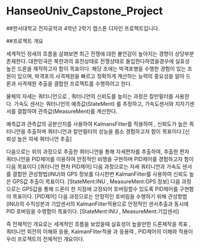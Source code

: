 # HanseoUniv_Capstone_Project
##한서대학교 전자공학과 4학년 2학기 캡스톤 디자인 프로젝트입니다.


##프로젝트 개요

세계적인 정세의 흐름을 살펴보면 최근 전쟁에 대한 불안감이 높아지는 경향이 상당부분 존재한다. 대한민국은 북한과의 휴전상태로 전쟁상태로 돌입한다하였을경우에 실효성 높은 드론을 제작하고자 함이 목표이다.
해당 조에는 박격포병을 수행한 경험이 있는 조원이 있으며, 박격포의 사격제원을 빠르고 정확하게 계산하는 능력의 중요성을 알아 드론과 사격제원 추출을 결합한 프로젝트를 수행하려고 한다.

물체의 자세는 쿼터니언으로 , 쿼터니언의 신뢰도를 높이는 과정은 칼만필터를 사용한다.
가속도 센서는 쿼터니언의 예측값(StateMent) 를 추정하고, 가속도센서와 지자기센서를 결합하여 관측값(MeasureMent)를 계산한다.

 예측값과 관측값의 공분산치를 사용하여 KalmansFilter를 적용하여 , 신뢰도가 높은 쿼터니언을 추출하며 쿼터니언과 칼만필터의 성능을 몸소 경험하고자 함이 목표이다.[신뢰성 높은 자세 쿼터니언 추출]

 다음으로는 위의 과정으로 추출한 쿼터니언을 통해 자세편차를 추출하여, 추출한 편차 쿼터니언을 PID제어를 이용하여 안정적인 비행을 구현하며 PID제어를 경험하고자 함이 다음 목표이다.[쿼터니언 편차 PID제어]
다음 과정으로는 자세 쿼터니언과 가속도 센서를 결합한 관성항법(INU)와 GPS 정보를 다시한번 KalmanFilter를 사용하여 신뢰도 높은 GPS값 추출이 목표이다. [StateMent:INU , MeasureMent:GPS 정보]
다음 과정으로는 GPS값을 통해 드론이 한 지점에 고정되어 호버링할수 있도록 PID제어를 구현함이 목표이다. [PID제어]
다음 과정으로는 안정적인 호버링을 수행하기 위해 관성항법(INU)의 수직성분과 기압센서의 KalmanFilter적용으로 안정적인 센서추출과 동시에 PID 호버링을 수행함이 목표이다. [StateMent:INU , MeasureMent:기압센서]

즉 전체적인 개요로는 세계적인 흐름을 보았을때 실효성이 높을만한 드론제작을 목표 ,쿼터니언 회전의 이해와 응용, KalmanFilter적용 과 응용력 , PID제어의 이해와 적용이 우리 프로젝트의 전체적인 개요이다.
